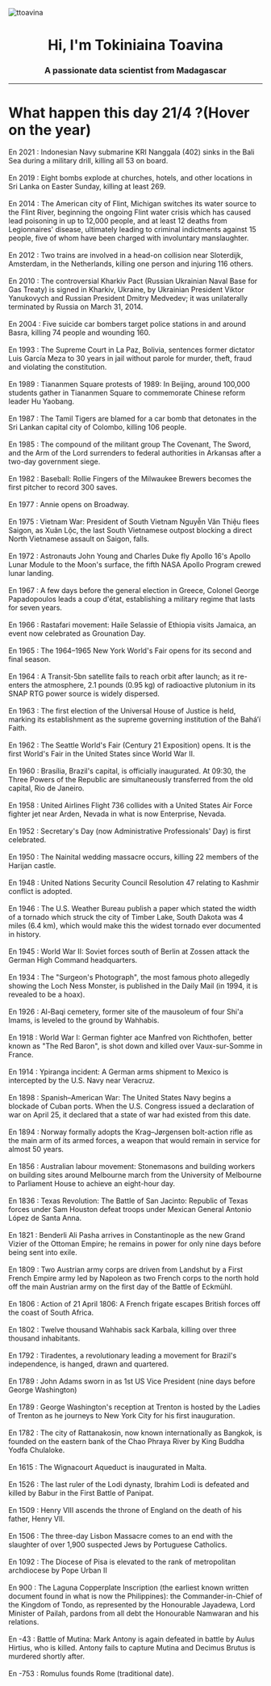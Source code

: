 
<p align="left"> <img src="https://komarev.com/ghpvc/?username=ttoavina&label=Profile%20views&color=0e75b6&style=flat" alt="ttoavina" /> </p>
<h1 align="center">Hi, I'm Tokiniaina Toavina</h1>
<h3 align="center">A passionate data scientist from Madagascar</h3>
    
<hr/>
<h1> What happen this day 21/4 ?(Hover on the year)</h1>

En 2021 : Indonesian Navy submarine KRI Nanggala (402) sinks in the Bali Sea during a military drill, killing all 53 on board.
<br/><br/>
En 2019 : Eight bombs explode at churches, hotels, and other locations in Sri Lanka on Easter Sunday, killing at least 269.
<br/><br/>
En 2014 : The American city of Flint, Michigan switches its water source to the Flint River, beginning the ongoing Flint water crisis which has caused lead poisoning in up to 12,000 people, and at least 12 deaths from Legionnaires' disease, ultimately leading to criminal indictments against 15 people, five of whom have been charged with involuntary manslaughter.
<br/><br/>
En 2012 : Two trains are involved in a head-on collision near Sloterdijk, Amsterdam, in the Netherlands, killing one person and injuring 116 others.
<br/><br/>
En 2010 : The controversial Kharkiv Pact (Russian Ukrainian Naval Base for Gas Treaty) is signed in Kharkiv, Ukraine, by Ukrainian President Viktor Yanukovych and Russian President Dmitry Medvedev; it was unilaterally terminated by Russia on March 31, 2014.
<br/><br/>
En 2004 : Five suicide car bombers target police stations in and around Basra, killing 74 people and wounding 160.
<br/><br/>
En 1993 : The Supreme Court in La Paz, Bolivia, sentences former dictator Luis García Meza to 30 years in jail without parole for murder, theft, fraud and violating the constitution.
<br/><br/>
En 1989 : Tiananmen Square protests of 1989: In Beijing, around 100,000 students gather in Tiananmen Square to commemorate Chinese reform leader Hu Yaobang.
<br/><br/>
En 1987 : The Tamil Tigers are blamed for a car bomb that detonates in the Sri Lankan capital city of Colombo, killing 106 people.
<br/><br/>
En 1985 : The compound of the militant group The Covenant, The Sword, and the Arm of the Lord surrenders to federal authorities in Arkansas after a two-day government siege.
<br/><br/>
En 1982 : Baseball: Rollie Fingers of the Milwaukee Brewers becomes the first pitcher to record 300 saves.
<br/><br/>
En 1977 : Annie opens on Broadway.
<br/><br/>
En 1975 : Vietnam War: President of South Vietnam Nguyễn Văn Thiệu flees Saigon, as Xuân Lộc, the last South Vietnamese outpost blocking a direct North Vietnamese assault on Saigon, falls.
<br/><br/>
En 1972 : Astronauts John Young and Charles Duke fly Apollo 16's Apollo Lunar Module to the Moon's surface, the fifth NASA Apollo Program crewed lunar landing.
<br/><br/>
En 1967 : A few days before the general election in Greece, Colonel George Papadopoulos leads a coup d'état, establishing a military regime that lasts for seven years.
<br/><br/>
En 1966 : Rastafari movement: Haile Selassie of Ethiopia visits Jamaica, an event now celebrated as Grounation Day.
<br/><br/>
En 1965 : The 1964–1965 New York World's Fair opens for its second and final season.
<br/><br/>
En 1964 : A Transit-5bn satellite fails to reach orbit after launch; as it re-enters the atmosphere, 2.1 pounds (0.95 kg) of radioactive plutonium in its SNAP RTG power source is widely dispersed.
<br/><br/>
En 1963 : The first election of the Universal House of Justice is held, marking its establishment as the supreme governing institution of the Baháʼí Faith.
<br/><br/>
En 1962 : The Seattle World's Fair (Century 21 Exposition) opens. It is the first World's Fair in the United States since World War II.
<br/><br/>
En 1960 : Brasília, Brazil's capital, is officially inaugurated. At 09:30, the Three Powers of the Republic are simultaneously transferred from the old capital, Rio de Janeiro.
<br/><br/>
En 1958 : United Airlines Flight 736 collides with a United States Air Force fighter jet near Arden, Nevada in what is now Enterprise, Nevada.
<br/><br/>
En 1952 : Secretary's Day (now Administrative Professionals' Day) is first celebrated.
<br/><br/>
En 1950 : The Nainital wedding massacre occurs, killing 22 members of the Harijan castle.
<br/><br/>
En 1948 : United Nations Security Council Resolution 47 relating to Kashmir conflict is adopted.
<br/><br/>
En 1946 : The U.S. Weather Bureau publish a paper which stated the width of a tornado which struck the city of Timber Lake, South Dakota was 4 miles (6.4 km), which would make this the widest tornado ever documented in history.
<br/><br/>
En 1945 : World War II: Soviet forces south of Berlin at Zossen attack the German High Command headquarters.
<br/><br/>
En 1934 : The "Surgeon's Photograph", the most famous photo allegedly showing the Loch Ness Monster, is published in the Daily Mail (in 1994, it is revealed to be a hoax).
<br/><br/>
En 1926 : Al-Baqi cemetery, former site of the mausoleum of four Shi'a Imams, is leveled to the ground by Wahhabis.
<br/><br/>
En 1918 : World War I: German fighter ace Manfred von Richthofen, better known as "The Red Baron", is shot down and killed over Vaux-sur-Somme in France.
<br/><br/>
En 1914 : Ypiranga incident: A German arms shipment to Mexico is intercepted by the U.S. Navy near Veracruz.
<br/><br/>
En 1898 : Spanish–American War: The United States Navy begins a blockade of Cuban ports. When the U.S. Congress issued a declaration of war on April 25, it declared that a state of war had existed from this date.
<br/><br/>
En 1894 : Norway formally adopts the Krag–Jørgensen bolt-action rifle as the main arm of its armed forces, a weapon that would remain in service for almost 50 years.
<br/><br/>
En 1856 : Australian labour movement: Stonemasons and building workers on building sites around Melbourne march from the University of Melbourne to Parliament House to achieve an eight-hour day.
<br/><br/>
En 1836 : Texas Revolution: The Battle of San Jacinto: Republic of Texas forces under Sam Houston defeat troops under Mexican General Antonio López de Santa Anna.
<br/><br/>
En 1821 : Benderli Ali Pasha arrives in Constantinople as the new Grand Vizier of the Ottoman Empire; he remains in power for only nine days before being sent into exile.
<br/><br/>
En 1809 : Two Austrian army corps are driven from Landshut by a First French Empire army led by Napoleon as two French corps to the north hold off the main Austrian army on the first day of the Battle of Eckmühl.
<br/><br/>
En 1806 : Action of 21 April 1806: A French frigate escapes British forces off the coast of South Africa.
<br/><br/>
En 1802 : Twelve thousand Wahhabis sack Karbala, killing over three thousand inhabitants.
<br/><br/>
En 1792 : Tiradentes, a revolutionary leading a movement for Brazil's independence, is hanged, drawn and quartered.
<br/><br/>
En 1789 : John Adams sworn in as 1st US Vice President (nine days before George Washington)
<br/><br/>
En 1789 : George Washington's reception at Trenton is hosted by the Ladies of Trenton as he journeys to New York City for his first inauguration.
<br/><br/>
En 1782 : The city of Rattanakosin, now known internationally as Bangkok, is founded on the eastern bank of the Chao Phraya River by King Buddha Yodfa Chulaloke.
<br/><br/>
En 1615 : The Wignacourt Aqueduct is inaugurated in Malta.
<br/><br/>
En 1526 : The last ruler of the Lodi dynasty, Ibrahim Lodi is defeated and killed by Babur in the First Battle of Panipat.
<br/><br/>
En 1509 : Henry VIII ascends the throne of England on the death of his father, Henry VII.
<br/><br/>
En 1506 : The three-day Lisbon Massacre comes to an end with the slaughter of over 1,900 suspected Jews by Portuguese Catholics.
<br/><br/>
En 1092 : The Diocese of Pisa is elevated to the rank of metropolitan archdiocese by Pope Urban II
<br/><br/>
En 900 : The Laguna Copperplate Inscription (the earliest known written document found in what is now the Philippines): the Commander-in-Chief of the Kingdom of Tondo, as represented by the Honourable Jayadewa, Lord Minister of Pailah, pardons from all debt the Honourable Namwaran and his relations.
<br/><br/>
En -43 : Battle of Mutina: Mark Antony is again defeated in battle by Aulus Hirtius, who is killed. Antony fails to capture Mutina and Decimus Brutus is murdered shortly after.
<br/><br/>
En -753 : Romulus founds Rome (traditional date).
<br/><br/>
